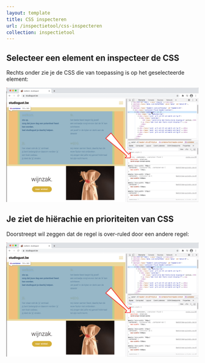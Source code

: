 ```yaml
---
layout: template
title: CSS inspecteren
url: /inspectietool/css-inspecteren
collection: inspectietool
---
```

## Selecteer een element en inspecteer de CSS

Rechts onder zie je de CSS die van toepassing is op het geselecteerde element:

<img src="images/css_inspecteren_1.png" />

## Je ziet de hiërachie en prioriteiten van CSS

Doorstreept wil zeggen dat de regel is over-ruled door een andere regel:

<img src="images/css_inspecteren_1.png" />